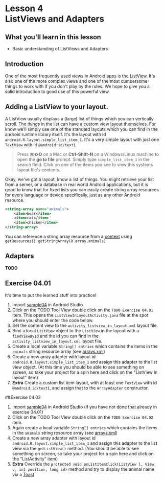 # Lesson 4<br/>ListViews and Adapters

## What you'll learn in this lesson
* Basic understanding of ListViews and Adapters

## Introduction
One of the most frequently used views in Android apps is the [ListView](http://developer.android.com/guide/topics/ui/layout/listview.html). It's also one of the more complex views and one of the most cumbersome things to work with if you don't play by the rules. We hope to give you a solid introduction to good use of this powerful view.

## Adding a ListView to your layout.
A ListView usually displays a (large) list of things which you can vertically scroll. The _things_ in the list can have a custom view layout themselves. For know we'll simply use one of the standard layouts which you can find in the android runtime library itself. It's the layout with id `android.R.layout.simple_list_item_1`. It's a very simple layout with just one `TextView` with id `@android:id/text1`

> Press **&#8984;&#8679;O** on a Mac or **Ctrl-Shift-N** on a Windows/Linux machine to open the **go to file** prompt. Simply type `simple_list_item_1` in the search field. Click on one of the items you see to view this systems layout file's contents.

Okay, we've got a layout, know a list of things. You might retrieve your list from a server, or a database in real world Android applications, but it is good to know that for fixed lists you can easily create string array resources for every language or device specifically, just as any other Android resource.

```xml
<string-array name="animals">
    <item>bear</item>
    <item>cat</item>
    <item>chicken</item>
</string-array>
```

You can reference a string array resource from a [context](../cheatsheet.md#context) using `getResources().getStringArray(R.array.animals)`

## Adapters
**TODO**

## Exercise 04.01
It's time to put the learned stuff into practice!

1. Import [sample04](sample04) in Android Studio 
1. Click on the TODO Tool View double click on the `TODO Exercise 04.01` item. This opens the `ListViewInLayoutActivity.java` file at the spot where you should enter the code below.
1. Set the content view to the `activity_listview_in_layout.xml` layout file.
1. Bind a local `ListView` object to the `ListView` in the layout with a `findViewById` and the id you can find in the `activity_listview_in_layout.xml` layout file.
1. Create a local variable `String[] entries` which contains the items in the `animals` string resource array (see [arrays.xml](sample04/listviews/src/main/res/values/arrays.xml))
1. Create a new array adapter with layout id `android.R.layout.simple_list_item_1` and assign this adapter to the list view object. (At this time you should be able to see something on screen, so take your project for a spin here and click on the "ListView in layout" item)
1. **Extra** Create a custom list item layout, with at least one `TextView` with id `@android:id/text1`, and assign that to the `ArrayAdapter` constructor.

##Exercise 04.02
1. Import [sample04](sample04) in Android Studio (if you have not done that already in exercise 04.01)
1. Click on the TODO Tool View double click on the `TODO Exercise 04.02` item.
1. Again create a local variable `String[] entries` which contains the items in the `animals` string resource array (see [arrays.xml](sample04/listviews/src/main/res/values/arrays.xml))
1. Create a new array adapter with layout id `android.R.layout.simple_list_item_1` and assign this adapter to the list view via the `getListView()` method. (You should be able to see something on screen, so take your project for a spin here and click on the "ListActivity" item)
1. **Extra** Override the `protected void onListItemClick(ListView l, View v, int position, long id)` method and try to display the animal name via a [Toast](../cheatsheet.md#toast)